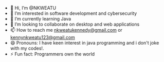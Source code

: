 - 👋 Hi, I’m @NKWEATU
- 👀 I’m interested in software development and cybersecurity
- 🌱 I’m currently learning Java
- 💞️ I’m looking to collaborate on desktop and web applications
- 📫 How to reach me nkweatukennedy@gmail.com or kennynkweatu123@gmail.com
- 😄 Pronouns: I have keen interest in java programming and i don't joke with my codes!.
- ⚡ Fun fact: Programmers own the world

<!---
NKWEATU/NKWEATU is a ✨ special ✨ repository because its `contains clear codes on java projects` (this file) appears on your GitHub profile.
You can click the Preview link to take a look at your changes.
--->
